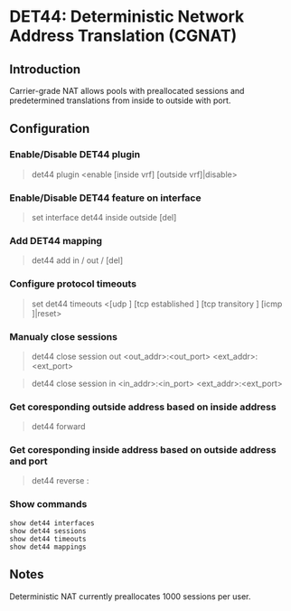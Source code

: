 # DET44: Deterministic Network Address Translation (CGNAT)

## Introduction

Carrier-grade NAT allows pools with preallocated sessions and predetermined translations from inside to outside with port.

## Configuration

### Enable/Disable DET44 plugin

> det44 plugin <enable [inside vrf] [outside vrf]|disable>

### Enable/Disable DET44 feature on interface

> set interface det44 inside <intfc> outside <intfc> [del]

### Add DET44 mapping

> det44 add in <addr>/<plen> out <addr>/<plen> [del]

### Configure protocol timeouts

> set det44 timeouts <[udp <sec>] [tcp established <sec>] [tcp transitory <sec>] [icmp <sec>]|reset>

### Manualy close sessions

> det44 close session out <out_addr>:<out_port> <ext_addr>:<ext_port>

> det44 close session in <in_addr>:<in_port> <ext_addr>:<ext_port>

### Get coresponding outside address based on inside address

> det44 forward <addr>

### Get coresponding inside address based on outside address and port

> det44 reverse <addr>:<port>

### Show commands

```
show det44 interfaces
show det44 sessions
show det44 timeouts
show det44 mappings
```

## Notes

Deterministic NAT currently preallocates 1000 sessions per user.
